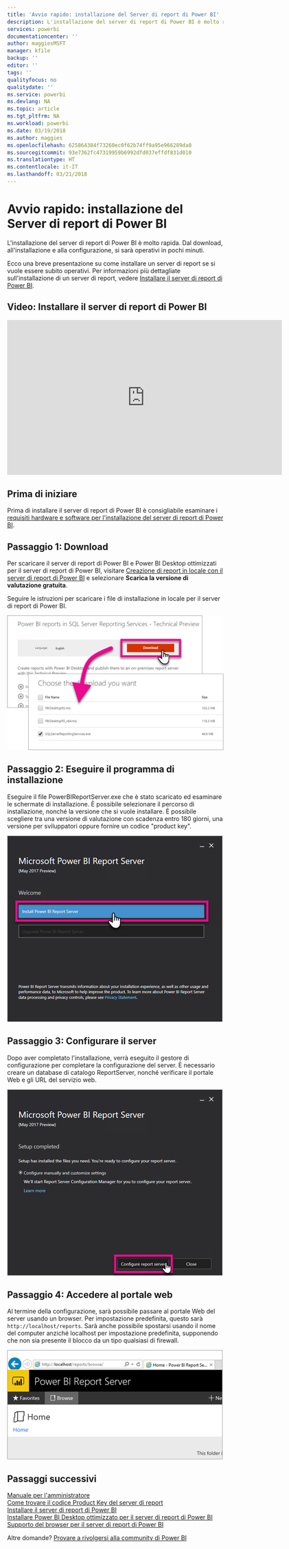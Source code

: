 ```yaml
---
title: 'Avvio rapido: installazione del Server di report di Power BI'
description: L'installazione del server di report di Power BI è molto rapida. Dal download, all'installazione e alla configurazione, si sarà operativi in pochi minuti.
services: powerbi
documentationcenter: ''
author: maggiesMSFT
manager: kfile
backup: ''
editor: ''
tags: ''
qualityfocus: no
qualitydate: ''
ms.service: powerbi
ms.devlang: NA
ms.topic: article
ms.tgt_pltfrm: NA
ms.workload: powerbi
ms.date: 03/19/2018
ms.author: maggies
ms.openlocfilehash: 625864384f73260ec0f62b74ff9a95e966289da0
ms.sourcegitcommit: 93e7362fc47319959b6992dfd037effdf831d010
ms.translationtype: HT
ms.contentlocale: it-IT
ms.lasthandoff: 03/21/2018
---
```

# <a name="quickstart-install-power-bi-report-server"></a>Avvio rapido: installazione del Server di report di Power BI
L'installazione del server di report di Power BI è molto rapida. Dal download, all'installazione e alla configurazione, si sarà operativi in pochi minuti.

Ecco una breve presentazione su come installare un server di report se si vuole essere subito operativi. Per informazioni più dettagliate sull'installazione di un server di report, vedere [Installare il server di report di Power BI](install-report-server.md).

## <a name="video-install-power-bi-report-server"></a>Video: Installare il server di report di Power BI

<iframe width="640" height="360" src="https://www.youtube.com/embed/zacaEb9A4F0?showinfo=0" frameborder="0" allowfullscreen></iframe>

## <a name="before-you-begin"></a>Prima di iniziare
Prima di installare il server di report di Power BI è consigliabile esaminare i [requisiti hardware e software per l'installazione del server di report di Power BI](system-requirements.md).

## <a name="step-1-download"></a>Passaggio 1: Download

Per scaricare il server di report di Power BI e Power BI Desktop ottimizzati per il server di report di Power BI, visitare [Creazione di report in locale con il server di report di Power BI](https://powerbi.microsoft.com/report-server/) e selezionare **Scarica la versione di valutazione gratuita**.

Seguire le istruzioni per scaricare i file di installazione in locale per il server di report di Power BI. 

![Scaricare il server di report di Power BI](media/quickstart-install-report-server/download-pbireportserver.png)

## <a name="step-2-run-installer"></a>Passaggio 2: Eseguire il programma di installazione
Eseguire il file PowerBIReportServer.exe che è stato scaricato ed esaminare le schermate di installazione. È possibile selezionare il percorso di installazione, nonché la versione che si vuole installare. È possibile scegliere tra una versione di valutazione con scadenza entro 180 giorni, una versione per sviluppatori oppure fornire un codice "product key".

![Installare il server di report di Power BI](media/quickstart-install-report-server/pbireportserver-install.png)

## <a name="step-3-configure-the-server"></a>Passaggio 3: Configurare il server
Dopo aver completato l'installazione, verrà eseguito il gestore di configurazione per completare la configurazione del server. È necessario creare un database di catalogo ReportServer, nonché verificare il portale Web e gli URL del servizio web.

![Configurare il server di report di Power BI](media/quickstart-install-report-server/pbireportserver-configure.png)

## <a name="step-4-browse-to-web-portal"></a>Passaggio 4: Accedere al portale web
Al termine della configurazione, sarà possibile passare al portale Web del server usando un browser. Per impostazione predefinita, questo sarà `http://localhost/reports`. Sarà anche possibile spostarsi usando il nome del computer anziché localhost per impostazione predefinita, supponendo che non sia presente il blocco da un tipo qualsiasi di firewall.

![Portale Web del server di report di Power BI](media/quickstart-install-report-server/web-portal.png)

## <a name="next-steps"></a>Passaggi successivi
[Manuale per l'amministratore](admin-handbook-overview.md)  
[Come trovare il codice Product Key del server di report](find-product-key.md)  
[Installare il server di report di Power BI](install-report-server.md)  
[Installare Power BI Desktop ottimizzato per il server di report di Power BI](install-powerbi-desktop.md)  
[Supporto del browser per il server di report di Power BI](browser-support.md)

Altre domande? [Provare a rivolgersi alla community di Power BI](https://community.powerbi.com/)

